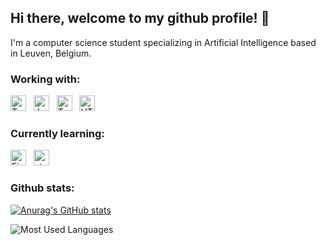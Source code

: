 ## Hi there, welcome to my github profile! 👋

I'm a computer science student specializing in Artificial Intelligence based in Leuven, Belgium. <br/>


### Working with:

<a name="learning-now"></a>

[<img src="https://img.shields.io/badge/Python-3776AB?style=for-the-badge&logo=python&logoColor=white" alt="TypeScript logo" title="TypeScript" height="25" />][tech_tools_anchor]
&nbsp;
[<img src="https://img.shields.io/badge/JavaScript-F7DF1E?style=for-the-badge&logo=javascript&logoColor=black" alt="JavaScript logo" title="JavaScript" height="25" />][tech_tools_anchor]
&nbsp;
[<img src="https://img.shields.io/badge/TypeScript-007ACC?style=for-the-badge&logo=typescript&logoColor=white" alt="TypeScript logo" title="TypeScript" height="25" />][tech_tools_anchor]
&nbsp;
[<img src="https://img.shields.io/badge/Java-ED8B00?style=for-the-badge&logo=java&logoColor=white" alt="HTML5 logo" title="HTML5" height="25" />][tech_tools_anchor]

<a name="learning-next"></a>

### Currently learning:

[<img src="https://img.shields.io/badge/Rust-000000?style=for-the-badge&logo=rust&logoColor=white" alt="Firebase logo" title="Firebase" height="25" />][learning_now_anchor]
&nbsp;
[<img src="https://img.shields.io/badge/C%2B%2B-00599C?style=for-the-badge&logo=c%2B%2B&logoColor=white" alt="styled-components logo" title="styled-components" height="25" />][learning_now_anchor]


[tech_tools_anchor]: #bonjour--
[learning_now_anchor]: #learning-now
[learning_next_anchor]: #learning-next


### Github stats:

[![Anurag's GitHub stats](https://github-readme-stats.vercel.app/api?username=SebastienRaeymaekers)](https://github.com/anuraghazra/github-readme-stats)

![Most Used Languages](https://github-readme-stats.vercel.app/api/top-langs/?username=SebastienRaeymaekers&layout=compact&langs_count=8)
